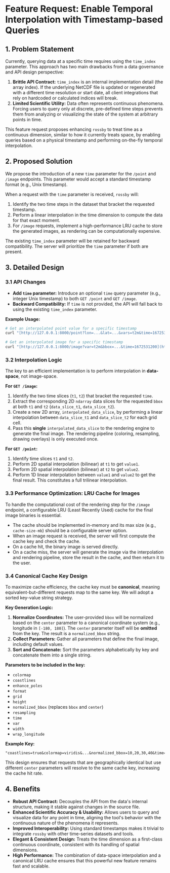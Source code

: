 # Feature Request: Enable Temporal Interpolation with Timestamp-based Queries

## 1. Problem Statement

Currently, querying data at a specific time requires using the `time_index` parameter. This approach has two main drawbacks from a data governance and API design perspective:

1.  **Brittle API Contract:** `time_index` is an internal implementation detail (the array index). If the underlying NetCDF file is updated or regenerated with a different time resolution or start date, all client integrations that rely on hardcoded or calculated indices will break.
2.  **Limited Scientific Utility:** Data often represents continuous phenomena. Forcing users to query only at discrete, pre-defined time steps prevents them from analyzing or visualizing the state of the system at arbitrary points in time.

This feature request proposes enhancing `rossby` to treat time as a continuous dimension, similar to how it currently treats space, by enabling queries based on a physical timestamp and performing on-the-fly temporal interpolation.

## 2. Proposed Solution

We propose the introduction of a new `time` parameter for the `/point` and `/image` endpoints. This parameter would accept a standard timestamp format (e.g., Unix timestamp).

When a request with the `time` parameter is received, `rossby` will:
1.  Identify the two time steps in the dataset that bracket the requested timestamp.
2.  Perform a linear interpolation in the time dimension to compute the data for that exact moment.
3.  For `/image` requests, implement a high-performance LRU cache to store the generated images, as rendering can be computationally expensive.

The existing `time_index` parameter will be retained for backward compatibility. The server will prioritize the `time` parameter if both are present.

## 3. Detailed Design

### 3.1 API Changes

- **Add `time` parameter:** Introduce an optional `time` query parameter (e.g., integer Unix timestamp) to both `GET /point` and `GET /image`.
- **Backward Compatibility:** If `time` is not provided, the API will fall back to using the existing `time_index` parameter.

**Example Usage:**
```bash
# Get an interpolated point value for a specific timestamp
curl "[http://127.0.0.1:8000/point?lon=...&lat=...&vars=t2m&time=1672531200](http://127.0.0.1:8000/point?lon=...&lat=...&vars=t2m&time=1672531200)"

# Get an interpolated image for a specific timestamp
curl "[http://127.0.0.1:8000/image?var=t2m&bbox=...&time=1672531200](http://127.0.0.1:8000/image?var=t2m&bbox=...&time=1672531200)" -o interpolated_image.png
```

### 3.2 Interpolation Logic

The key to an efficient implementation is to perform interpolation in **data-space**, not image-space.

**For `GET /image`:**
1.  Identify the two time slices (`t1`, `t2`) that bracket the requested `time`.
2.  Extract the corresponding 2D `ndarray` data slices for the requested `bbox` at both `t1` and `t2` (`data_slice_t1`, `data_slice_t2`).
3.  Create a new 2D array, `interpolated_data_slice`, by performing a linear interpolation between `data_slice_t1` and `data_slice_t2` for each grid cell.
4.  Pass this **single** `interpolated_data_slice` to the rendering engine to generate the final image. The rendering pipeline (coloring, resampling, drawing overlays) is only executed once.

**For `GET /point`:**
1.  Identify time slices `t1` and `t2`.
2.  Perform 2D spatial interpolation (bilinear) at `t1` to get `value1`.
3.  Perform 2D spatial interpolation (bilinear) at `t2` to get `value2`.
4.  Perform 1D linear interpolation between `value1` and `value2` to get the final result. This constitutes a full trilinear interpolation.

### 3.3 Performance Optimization: LRU Cache for Images

To handle the computational cost of the rendering step for the `/image` endpoint, a configurable LRU (Least Recently Used) cache for the final image binaries is essential.

- The cache should be implemented in-memory and its max size (e.g., `cache-size-mb`) should be a configurable server option.
- When an image request is received, the server will first compute the cache key and check the cache.
- On a cache hit, the binary image is served directly.
- On a cache miss, the server will generate the image via the interpolation and rendering pipeline, store the result in the cache, and then return it to the user.

### 3.4 Canonical Cache Key Design

To maximize cache efficiency, the cache key must be **canonical**, meaning equivalent-but-different requests map to the same key. We will adopt a sorted key-value string strategy.

**Key Generation Logic:**
1.  **Normalize Coordinates:** The user-provided `bbox` will be normalized based on the `center` parameter to a canonical coordinate system (e.g., longitude in `[-180, 180]`). The `center` parameter itself will be **omitted** from the key. The result is a `normalized_bbox` string.
2.  **Collect Parameters:** Gather all parameters that define the final image, including default values.
3.  **Sort and Concatenate:** Sort the parameters alphabetically by key and concatenate them into a single string.

**Parameters to be included in the key:**
- `colormap`
- `coastlines`
- `enhance_poles`
- `format`
- `grid`
- `height`
- `normalized_bbox` (replaces `bbox` and `center`)
- `resampling`
- `time`
- `var`
- `width`
- `wrap_longitude`

**Example Key:**
```
"coastlines=true&colormap=viridis&...&normalized_bbox=10,20,30,40&time=1672531200&var=t2m&width=800&..."
```
This design ensures that requests that are geographically identical but use different `center` parameters will resolve to the same cache key, increasing the cache hit rate.

## 4. Benefits

- **Robust API Contract:** Decouples the API from the data's internal structure, making it stable against changes in the source file.
- **Enhanced Scientific Accuracy & Usability:** Allows users to query and visualize data for any point in time, aligning the tool's behavior with the continuous nature of the phenomena it represents.
- **Improved Interoperability:** Using standard timestamps makes it trivial to integrate `rossby` with other time-series datasets and tools.
- **Elegant & Consistent Design:** Treats the time dimension as a first-class continuous coordinate, consistent with its handling of spatial dimensions.
- **High Performance:** The combination of data-space interpolation and a canonical LRU cache ensures that this powerful new feature remains fast and scalable.
